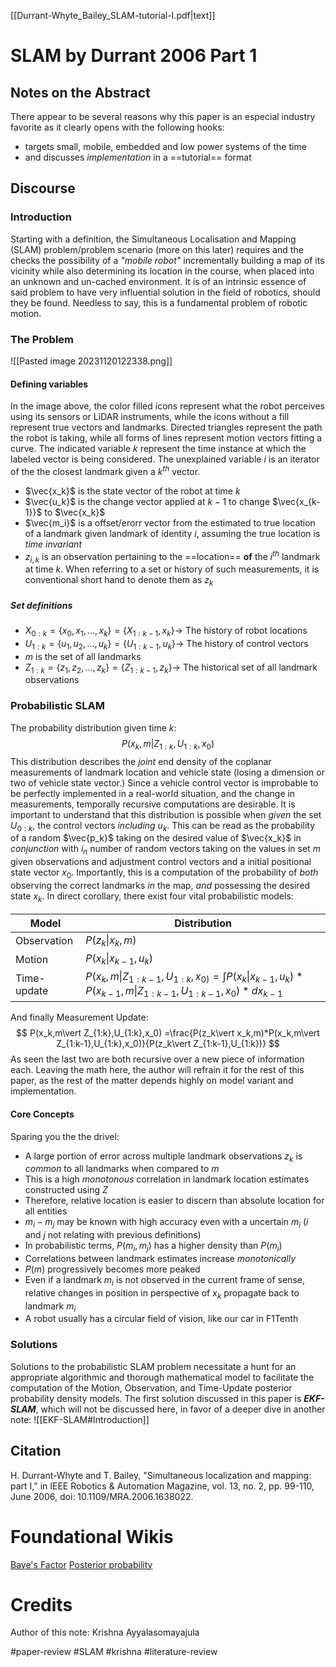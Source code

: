 [[Durrant-Whyte_Bailey_SLAM-tutorial-I.pdf|text]]
# SLAM by Durrant 2006 Part 1
## Notes on the Abstract
There appear to be several reasons why this paper is an especial industry favorite as it clearly opens with the following hooks:
- targets small, mobile, embedded and low power systems of the time
- and discusses *implementation* in a ==tutorial== format

## Discourse
### Introduction
Starting with a definition, the Simultaneous Localisation and Mapping (SLAM) problem/problem scenario (more on this later) requires and the checks the possibility of a *"mobile robot"* incrementally building a map of its vicinity while also determining its location in the course, when placed into an unknown and un-cached environment. It is of an intrinsic essence of said problem to have very influential solution in the field of robotics, should they be found. Needless to say, this is a fundamental problem of robotic motion.

### The Problem
![[Pasted image 20231120122338.png]]
#### Defining variables
In the image above, the color filled icons represent what the robot perceives using its sensors or LiDAR instruments, while the icons without a fill represent true vectors and landmarks. Directed triangles represent the path the robot is taking, while all forms of lines represent motion vectors fitting a curve. The indicated variable $k$ represent the time instance at which the labeled vector is being considered. The unexplained variable $i$ is an iterator of the the closest landmark given a $k^{th}$ vector.

- $\vec{x_k}$ is the state vector of the robot at time $k$
- $\vec{u_k}$ is the change vector applied at $k-1$ to change $\vec{x_{k-1}}$ to $\vec{x_k}$
- $\vec{m_i}$ is a offset/erorr vector from the estimated to true location of a landmark given landmark of identity $i$, assuming the true location is *time invariant*
- $z_{i,k}$ is an observation pertaining to the ==location== **of** the $i^{th}$ landmark at time $k$. When referring to a set or history of such measurements, it is conventional short hand to denote them as $z_k$
##### Set definitions
- $X_{0:k} = {\lbrace x_0,x_1,...,x_k \rbrace}= {\lbrace X_{1:k-1},x_k \rbrace} \rightarrow$ The history of robot locations
- $U_{1:k} = {\lbrace u_1,u_2,...,u_k \rbrace}= {\lbrace U_{1:k-1},u_k \rbrace} \rightarrow$ The history of control vectors
- $m$ is the set of all landmarks
- $Z_{1:k} = {\lbrace z_1,z_2,...,z_k \rbrace}= {\lbrace Z_{1:k-1},z_k \rbrace} \rightarrow$ The historical set of all landmark observations

### Probabilistic SLAM
The probability distribution given time $k$:
$$
P(x_{k},m \vert Z_{1:k},U_{1:k},x_0)
$$
This distribution describes the *joint* end density of the coplanar measurements of landmark location and vehicle state (losing a dimension or two of vehicle state vector.) Since a vehicle control vector is improbable to be perfectly implemented in a real-world situation, and the change in measurements, temporally recursive computations are desirable. 
It is important to understand that this distribution is possible when *given* the set $U_{0:k}$, the control vectors *including* $u_{k}$. This can be read as the probability of a random $\vec{p_k}$ taking on the desired value of $\vec{x_k}$ in *conjunction* with $i_n$ number of random vectors taking on the values in set $m$ given observations and adjustment control vectors and a initial positional state vector $x_0$. Importantly, this is a computation of the probability of *both* observing the correct landmarks *in* the map, *and* possessing the desired state $x_k$.
In direct corollary, there exist four vital probabilistic models:

Model | Distribution 
-- | -- 
Observation | $P(z_{k}\vert x_k,m)$
Motion | $P(x_{k}\vert x_{k-1},u_k)$
Time-update | $P(x_k,m\vert Z_{1:k-1},U_{1:k},x_{0)}=\int{P(x_k\vert x_{k-1},u_k)}*{P(x_{k-1},m\vert Z_{1:k-1},U_{1:k-1},x_0)}*dx_{k-1}$
And finally Measurement Update:
$$
P(x_k,m\vert Z_{1:k},U_{1:k},x_0)
=\frac{P(z_k\vert x_k,m)*P(x_k,m\vert Z_{1:k-1},U_{1:k},x_0)}{P(z_k\vert Z_{1:k-1},U_{1:k})}
$$
As seen the last two are both recursive over a new piece of information each. Leaving the math here, the author will refrain it for the rest of this paper, as the rest of the matter depends highly on model variant and implementation. 
#### Core Concepts
Sparing you the the drivel:
- A large portion of error across multiple landmark observations $z_k$ is *common* to all landmarks when compared to $m$
- This is a high *monotonous* correlation in landmark location estimates constructed using $Z$
- Therefore, relative location is easier to discern than absolute location for all entities
- $m_i-m_j$ may be known with high accuracy even with a uncertain $m_i$ ($i$ and $j$ not relating with previous definitions)
- In probabilistic terms, $P(m_i,m_j)$ has a higher density than $P(m_i)$
- Correlations between landmark estimates increase *monotonically*
- $P(m)$ progressively becomes more peaked
- Even if a landmark $m_i$ is not observed in the current frame of sense, relative changes in position in perspective of $x_k$ propagate back to landmark $m_i$
- A robot usually has a circular field of vision, like our car in F1Tenth


### Solutions
Solutions to the probabilistic SLAM problem necessitate a hunt for an appropriate algorithmic and thorough mathematical model to facilitate the computation of the Motion, Observation, and Time-Update posterior probability density models.
The first solution discussed in this paper is ***EKF-SLAM***, which will not be discussed here, in favor of a deeper dive in another note:
![[EKF-SLAM#Introduction]]

## Citation
H. Durrant-Whyte and T. Bailey, "Simultaneous localization and mapping: part I," in IEEE Robotics & Automation Magazine, vol. 13, no. 2, pp. 99-110, June 2006, doi: 10.1109/MRA.2006.1638022.

# Foundational Wikis
[Baye's Factor](https://en.wikipedia.org/wiki/Bayes_factor)
[Posterior probability](https://en.wikipedia.org/wiki/Posterior_probability)
# Credits
Author of this note: Krishna Ayyalasomayajula

#paper-review #SLAM #krishna #literature-review